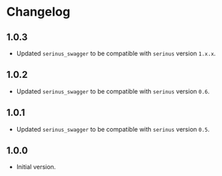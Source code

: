 # Changelog

## 1.0.3

- Updated `serinus_swagger` to be compatible with `serinus` version `1.x.x`.

## 1.0.2

- Updated `serinus_swagger` to be compatible with `serinus` version `0.6`.

## 1.0.1

- Updated `serinus_swagger` to be compatible with `serinus` version `0.5`.

## 1.0.0

- Initial version.

